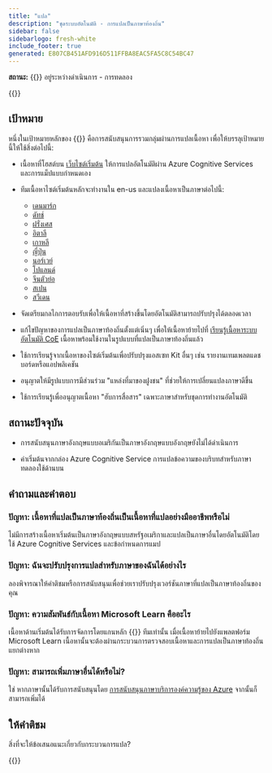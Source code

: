 ```yaml
---
title: "แปล"
description: "ชุดระบบอัตโนมัติ - การแปลเป็นภาษาท้องถิ่น"
sidebar: false
sidebarlogo: fresh-white
include_footer: true
generated: E807CB451AFD916D511FFBA8EAC5FA5C8C54BC47
---
```


**สถานะ:** {{<externalImage src="https://github.githubassets.com/images/icons/emoji/unicode/1f6a7.png" size="16x16" text="Construction Icon">}} อยู่ระหว่างดําเนินการ - การทดลอง

{{<toc>}}

## เป้าหมาย

หนึ่งในเป้าหมายหลักของ {{<product-name>}} คือการสนับสนุนการรวมกลุ่มผ่านการแปลเนื้อหา เพื่อให้บรรลุเป้าหมายนี้ให้ใช้สิ่งต่อไปนี้:

- เนื้อหาที่โฮสต์บน [เว็บไซต์เริ่มต้น](https://aka.ms/ak4pp/starter) ให้การแปลอัตโนมัติผ่าน Azure Cognitive Services และการแม็ปแบบกําหนดเอง

- ทีมเนื้อหาไซต์เริ่มต้นหลักจะทํางานใน en-us และแปลงเนื้อหาเป็นภาษาต่อไปนี้:

  - [เดนมาร์ก](https://microsoft.github.io/powercat-automation-kit/da/)
  - [ดัทช์](https://microsoft.github.io/powercat-automation-kit/nl/)
  - [ฝรั่งเศส](https://microsoft.github.io/powercat-automation-kit/fr/)
  - [อิตาลี](https://microsoft.github.io/powercat-automation-kit/it/)
  - [เกาหลี](https://microsoft.github.io/powercat-automation-kit/ko/)
  - [ญี่ปุ่น](https://microsoft.github.io/powercat-automation-kit/ja/)
  - [นอร์เวย์](https://microsoft.github.io/powercat-automation-kit/nb/)
  - [โปแลนด์](https://microsoft.github.io/powercat-automation-kit/pl/)
  - [จีนตัวย่อ](https://microsoft.github.io/powercat-automation-kit/zh-hans)
  - [สเปน](https://microsoft.github.io/powercat-automation-kit/es/)
  - [สวีเดน](https://microsoft.github.io/powercat-automation-kit/sv/)

- จัดเตรียมกลไกการตอบรับเพื่อให้เนื้อหาที่สร้างขึ้นโดยอัตโนมัติสามารถปรับปรุงได้ตลอดเวลา

- แก้ไขปัญหาของการแปลเป็นภาษาท้องถิ่นตั้งแต่เนิ่นๆ เพื่อให้เนื้อหาย้ายไปที่ [เรียนรู้เนื้อหาระบบอัตโนมัติ CoE](https://aka.ms/AutomationCoE) เนื้อหาพร้อมใช้งานในรูปแบบที่แปลเป็นภาษาท้องถิ่นแล้ว

- ใช้การเรียนรู้จากเนื้อหาของไซต์เริ่มต้นเพื่อปรับปรุงแอสเซท Kit อื่นๆ เช่น รายงานเทมเพลตแดชบอร์ดหรือแอปพลิเคชัน

- อนุญาตให้มีรูปแบบการมีส่วนร่วม "แหล่งที่มาของฝูงชน" ที่ช่วยให้การเปลี่ยนแปลงภาษาดีขึ้น

- ใช้การเรียนรู้เพื่ออนุญาตเนื้อหา "ฮับการสื่อสาร" เฉพาะภาษาสําหรับชุดการทํางานอัตโนมัติ

## สถานะปัจจุบัน

- การสนับสนุนภาษาอังกฤษแบบอเมริกันเป็นภาษาอังกฤษแบบอังกฤษยังไม่ได้ดําเนินการ

- ค่าเริ่มต้นจากกล่อง Azure Cognitive Service การแปลข้อความของบริบทสําหรับภาษาทดลองใช้ด้านบน

## คําถามและคําตอบ

### **ปัญหา:** เนื้อหาที่แปลเป็นภาษาท้องถิ่นเป็นเนื้อหาที่แปลอย่างมืออาชีพหรือไม่

ไม่มีการสร้างเนื้อหาเริ่มต้นเป็นภาษาอังกฤษแบบสหรัฐอเมริกาและแปลเป็นภาษาอื่นโดยอัตโนมัติโดยใช้ Azure Cognitive Services และข้อกําหนดการแมป

### **ปัญหา:** ฉันจะปรับปรุงการแปลสําหรับภาษาของฉันได้อย่างไร

ลองพิจารณาให้คําติชมหรือการสนับสนุนเพื่อช่วยเราปรับปรุงเวอร์ชันภาษาที่แปลเป็นภาษาท้องถิ่นของคุณ

### **ปัญหา:** ความสัมพันธ์กับเนื้อหา Microsoft Learn คืออะไร

เนื้อหาด้านเริ่มต้นได้รับการจัดการโดยแกนหลัก {{<product-name>}} ทีมเท่านั้น เมื่อเนื้อหาย้ายไปยังแพลตฟอร์ม Microsoft Learn เนื้อหานั้นจะต้องผ่านกระบวนการตรวจสอบเนื้อหาและการแปลเป็นภาษาท้องถิ่นแยกต่างหาก

### **ปัญหา:** สามารถเพิ่มภาษาอื่นได้หรือไม่?

ใช่ หากภาษานั้นได้รับการสนับสนุนโดย [การสนับสนุนภาษาบริการองค์ความรู้ของ Azure](https://learn.microsoft.com/azure/cognitive-services/language-support) จากนั้นก็สามารถเพิ่มได้

## ให้คําติชม

สิ่งที่จะให้ข้อเสนอแนะเกี่ยวกับกระบวนการแปล?

{{<questions name="/content/th/localization.json" completed="ขอบคุณสําหรับการกรอกคําถาม" showNavigationButtons="false" locale="th">}}
